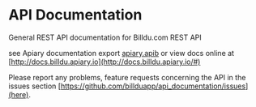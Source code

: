 # API Documentation

General REST API documentation for Billdu.com REST API

see Apiary documentation export [apiary.apib](apiary.apib) or view docs online at [http://docs.billdu.apiary.io](http://docs.billdu.apiary.io/#)

Please report any problems, feature requests concerning the API in the issues section [https://github.com/billduapp/api_documentation/issues](here).
